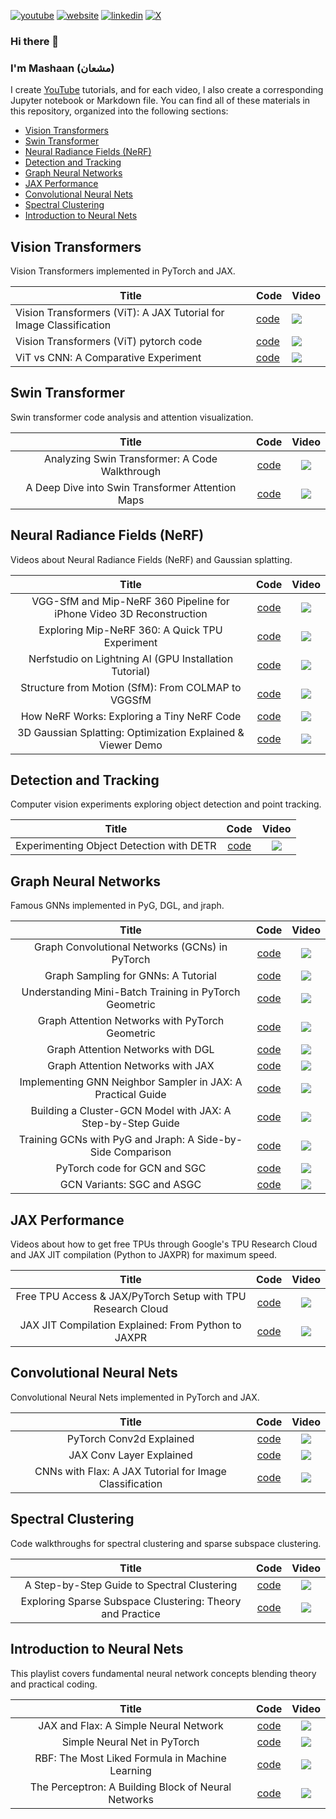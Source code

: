 [![youtube](https://img.shields.io/badge/YouTube-FF0000?style=for-the-badge&logo=youtube&logoColor=white)](https://youtube.com/@mashaan14)
[![website](https://img.shields.io/badge/website-000000?style=for-the-badge&logo=About.me&logoColor=white)](https://mashaan14.github.io/mashaan/)
[![linkedin](https://img.shields.io/badge/LinkedIn-0077B5?style=for-the-badge&logo=linkedin&logoColor=white)](https://linkedin.com/in/mashaan)
[![X](https://img.shields.io/badge/X-%23000000.svg?style=for-the-badge&logo=X&logoColor=white)](https://x.com/mashaan_14)

### Hi there 👋
### I'm Mashaan (مشعان)

I create [YouTube](https://youtube.com/@mashaan14) tutorials, and for each video, I also create a corresponding Jupyter notebook or Markdown file.  You can find all of these materials in this repository, organized into the following sections:

* [Vision Transformers](#vision-transformers)
* [Swin Transformer](#swin-transformer)
* [Neural Radiance Fields (NeRF)](#neural-radiance-fields-nerf)
* [Detection and Tracking](#detection-and-tracking)
* [Graph Neural Networks](#graph-neural-networks)
* [JAX Performance](#jax-performance)
* [Convolutional Neural Nets](#convolutional-neural-nets)
* [Spectral Clustering](#spectral-clustering)
* [Introduction to Neural Nets](#introduction-to-neural-nets)

## Vision Transformers
Vision Transformers implemented in PyTorch and JAX.

| Title | Code | Video |
|---|---|---|
| Vision Transformers (ViT): A JAX Tutorial for Image Classification | [code](https://mashaan14.github.io/YouTube-channel/vision_transformers/2024_03_28_jax_ViT) | [<img src="imgs/2024_03_28_jax_ViT.png" />](https://youtu.be/LDwA31hARrA) |
| Vision Transformers (ViT) pytorch code | [code](https://mashaan14.github.io/YouTube-channel/vision_transformers/2023_11_29_VisionTransformer_MNIST) | [<img src="imgs/2023-11-29-VisionTransformer-MNIST.png" />](https://youtu.be/y1ZmMcMYjkY) |
| ViT vs CNN: A Comparative Experiment | [code](https://mashaan14.github.io/YouTube-channel/vision_transformers/2024_01_08_CNN_and_ViT) | [<img src="imgs/2024_01_08_CNN_and_ViT.png" />](https://youtu.be/uggBVJebdcY) |

## Swin Transformer
Swin transformer code analysis and attention visualization.

|**Title**|**Code**|**Video**|
| :---: | :---: | :---: |
| Analyzing Swin Transformer: A Code Walkthrough | [code](https://mashaan14.github.io/YouTube-channel/swin_transformer/2024_08_19_swin_transformer_annotated) | [<img src="imgs/2024_08_19_Swin_Transformer.png" />](https://youtu.be/LspWysWparE) |
| A Deep Dive into Swin Transformer Attention Maps | [code](https://mashaan14.github.io/YouTube-channel/swin_transformer/2024_09_16_swin_transformer_attention) | [<img src="imgs/2024_09_16_Swin_Transformer_Attention.png" />](https://youtu.be/mtCTIGgzfbc) |

## Neural Radiance Fields (NeRF)
Videos about Neural Radiance Fields (NeRF) and Gaussian splatting.

|**Title**|**Code**|**Video**|
| :---: | :---: | :---: |
| VGG-SfM and Mip-NeRF 360 Pipeline for iPhone Video 3D Reconstruction | [code](https://mashaan14.github.io/YouTube-channel/nerf/2025_02_03_your_own_nerf) | [<img src="imgs/2025_02_03_your_own_NeRF.png" />](https://youtu.be/6RNE155c7iA) |
| Exploring Mip-NeRF 360: A Quick TPU Experiment | [code](https://mashaan14.github.io/YouTube-channel/nerf/2025_01_20_Replicate_Mip_NeRF_360) | [<img src="imgs/2025_01_25_MipNerf360.png" />](https://youtu.be/5aQpIiNohDA) |
| Nerfstudio on Lightning AI (GPU Installation Tutorial) | [code](https://mashaan14.github.io/YouTube-channel/nerf/2025_01_14_nerfstudio_lightning_ai) | [<img src="imgs/2025_01_13_LightningAI_NerfStudio.png" />](https://youtu.be/cgTYkjKL1b0) |
| Structure from Motion (SfM): From COLMAP to VGGSfM | [code](https://mashaan14.github.io/YouTube-channel/nerf/2025_01_25_sfm) | [<img src="imgs/2025_01_20_SfM.png" />](https://youtu.be/diBxFGgqAT0) |
| How NeRF Works: Exploring a Tiny NeRF Code | [code](https://mashaan14.github.io/YouTube-channel/nerf/2024_11_25_nerf_notes) | [<img src="imgs/2024_11_25_NeRF.png" />](https://youtu.be/kszswpg7sjs) |
| 3D Gaussian Splatting: Optimization Explained & Viewer Demo | [code](https://mashaan14.github.io/YouTube-channel/nerf/2024_10_14_3DGS) | [<img src="imgs/2024_10_14_3DGS.png" />](https://youtu.be/hGToeFGX-2M) |

## Detection and Tracking
Computer vision experiments exploring object detection and point tracking.

|**Title**|**Code**|**Video**|
| :---: | :---: | :---: |
| Experimenting Object Detection with DETR | [code](https://mashaan14.github.io/YouTube-channel/detection_and_tracking/2024_01_22_DETR_demo) | [<img src="imgs/2024_01_22_DETR.png" />](https://youtu.be/Z3fXiV4Cmz4) |



## Graph Neural Networks
Famous GNNs implemented in PyG, DGL, and jraph.

|**Title**|**Code**|**Video**|
| :---: | :---: | :---: |
| Graph Convolutional Networks (GCNs) in PyTorch | [code](https://mashaan14.github.io/YouTube-channel/graph_neural_networks/2023_12_04_GCN_introduction) | [<img src="imgs/2023_12_04_GCN_introduction.png" />](https://youtu.be/G6c6zk0RhRM) |
| Graph Sampling for GNNs: A Tutorial | [code](https://mashaan14.github.io/YouTube-channel/graph_neural_networks/2024_05_27_GNN_sampling) | [<img src="imgs/2024_05_27_GNN_sampling.png" />](https://youtu.be/y0poBC8xN1k) |
| Understanding Mini-Batch Training in PyTorch Geometric | [code](https://mashaan14.github.io/YouTube-channel/graph_neural_networks/2024_04_29_GNN_mini_batch) | [<img src="imgs/2024_04_29_GNN_mini_batch.png" />](https://youtu.be/ZfCtFLS_os0) |
| Graph Attention Networks with PyTorch Geometric | [code](https://mashaan14.github.io/YouTube-channel/graph_neural_networks/2024_02_05_GAT) | [<img src="imgs/2024_02_05_GAT.png" />](https://youtu.be/AWkPjrZshug) |
| Graph Attention Networks with DGL | [code](https://mashaan14.github.io/YouTube-channel/graph_neural_networks/2024_05_13_DGL_GAT) | [<img src="imgs/2024_05_13_DGL_GAT.png" />](https://youtu.be/-V-T7koEWig) |
| Graph Attention Networks with JAX | [code](https://github.com/mashaan14/YouTube-channel/blob/main/graph_neural_networks/2024_03_18_jraph_GAT.ipynb) | [<img src="imgs/2024_03_18_jraph_GAT.png" />](https://youtu.be/O1zGWMEgW7A) |
| Implementing GNN Neighbor Sampler in JAX: A Practical Guide | [code](https://github.com/mashaan14/YouTube-channel/blob/main/graph_neural_networks/2024_06_24_neighbor_sampler.ipynb) | [<img src="imgs/2024_06_24_neighbor_sampler.png" />](https://youtu.be/YQwUlmUkJuI) |
| Building a Cluster-GCN Model with JAX: A Step-by-Step Guide | [code](https://github.com/mashaan14/YouTube-channel/blob/main/graph_neural_networks/2024_07_15_ClusterGCN_jax.ipynb) | [<img src="imgs/2024_07_15_Cluster_GCN_sampler.png" />](https://youtu.be/8mknbxIIf94) |
| Training GCNs with PyG and Jraph: A Side-by-Side Comparison | [code](https://mashaan14.github.io/YouTube-channel/graph_neural_networks/2024_03_21_jraph_GCN) | [<img src="imgs/2024_02_20_jraph.png" />](https://youtu.be/W-JDqd5AFio) |
| PyTorch code for GCN and SGC | [code](https://github.com/mashaan14/YouTube-channel/blob/main/graph_neural_networks/2023_12_13_GCN_and_SGC.ipynb) | [<img src="imgs/2023_12_13_GCN_and_SGC.png" />](https://youtu.be/PQT2QblNegY) |
| GCN Variants: SGC and ASGC | [code](https://github.com/mashaan14/YouTube-channel/blob/main/graph_neural_networks/2024_01_31_SGC_and_ASGC.ipynb) | [<img src="imgs/2024_01_31_SGC_and_ASGC.png" />](https://youtu.be/ZNMV5i84fmM) |

## JAX Performance
Videos about how to get free TPUs through Google's TPU Research Cloud and JAX JIT compilation (Python to JAXPR) for maximum speed.

|**Title**|**Code**|**Video**|
| :---: | :---: | :---: |
| Free TPU Access & JAX/PyTorch Setup with TPU Research Cloud | [code](https://mashaan14.github.io/YouTube-channel/jax_performance/2024_11_11_tpu_test) | [<img src="imgs/2024_11_11_tpu_test.png" />](https://youtu.be/PwYHoiB4Fag) |
| JAX JIT Compilation Explained: From Python to JAXPR | [code](https://github.com/mashaan14/YouTube-channel/blob/main/jax_performance/2024_04_14_jax_speed_test.ipynb) | [<img src="imgs/2024_04_14_jax_speed_test.png" />](https://youtu.be/1SQFVYVSuyE) |

## Convolutional Neural Nets
Convolutional Neural Nets implemented in PyTorch and JAX.

|**Title**|**Code**|**Video**|
| :---: | :---: | :---: |
| PyTorch Conv2d Explained | [code](https://mashaan14.github.io/YouTube-channel/convolutional_neural_nets/2024_01_29_Conv2d) | [<img src="imgs/2024_01_29_Conv2d.png" />](https://youtu.be/j19Wdlu7Rtg) |
| JAX Conv Layer Explained | [code](https://github.com/mashaan14/YouTube-channel/blob/main/convolutional_neural_nets/2024_03_07_jax_conv.ipynb) | [<img src="imgs/2024_03_07_jax_conv.png" />](https://youtu.be/rn-RsD7IpIg) |
| CNNs with Flax: A JAX Tutorial for Image Classification | [code](https://mashaan14.github.io/YouTube-channel/convolutional_neural_nets/2024_04_02_jax_CNN) | [<img src="imgs/2024_04_02_jax_CNN.png" />](https://youtu.be/Q0vvh95wes8) |

## Spectral Clustering
Code walkthroughs for spectral clustering and sparse subspace clustering.

|**Title**|**Code**|**Video**|
| :---: | :---: | :---: |
| A Step-by-Step Guide to Spectral Clustering | [code](https://mashaan14.github.io/YouTube-channel/spectral_clustering/2024_01_15_spectral_clustering) | [<img src="imgs/2024_01_15_spectral_clustering.png" />](https://youtu.be/k7M1TMYac-Y) |
| Exploring Sparse Subspace Clustering: Theory and Practice | [code](https://mashaan14.github.io/YouTube-channel/spectral_clustering/2024_02_13_SSC) | [<img src="imgs/2024_02_13_SSC.png" />](https://youtu.be/xUmO_S7lLG8) |

## Introduction to Neural Nets
This playlist covers fundamental neural network concepts blending theory and practical coding.

|**Title**|**Code**|**Video**|
| :---: | :---: | :---: |
| JAX and Flax: A Simple Neural Network | [code](https://mashaan14.github.io/YouTube-channel/introduction_to_neural_nets/2024_02_28_jax_three_layer_NN) | [<img src="imgs/2024_02_28_jax_three_layer_NN.png" />](https://youtu.be/GNLOa4riys8) |
| Simple Neural Net in PyTorch | [code](https://github.com/mashaan14/YouTube-channel/blob/main/introduction_to_neural_nets/2023_12_17_three_layer_NN.ipynb) | [<img src="imgs/2023_12_17_three_layer_NN.png" />](https://youtu.be/SQfTaOR8ApQ) |
| RBF: The Most Liked Formula in Machine Learning | [code](https://github.com/mashaan14/YouTube-channel/blob/main/introduction_to_neural_nets/2024_12_09_squared_exponential.ipynb) | [<img src="imgs/2024_12_09_squared_exponential.png" />](https://youtu.be/H4S3QAoMEEo) |
| The Perceptron: A Building Block of Neural Networks | [code](https://github.com/mashaan14/YouTube-channel/blob/main/introduction_to_neural_nets/2023_12_10_SGD_Perceptron.ipynb) | [<img src="imgs/2023_12_10_SGD_Perceptron.png" />](https://youtu.be/RjJH_r5CXBU) |
